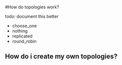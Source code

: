 #How do topologies work?

todo: document this better

- choose_one
- nothing
- replicated
- round_robin

## How do i create my own topologies?